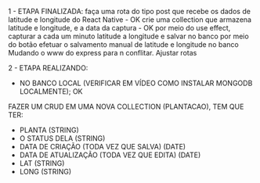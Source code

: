 1 - ETAPA FINALIZADA:
faça uma rota do tipo post que recebe os dados de latitude e longitude do React Native - OK
crie uma collection que armazena latitude e longitude, e a data da captura - OK
por meio do use effect, capturar a cada um minuto latitude a longitude e salvar no banco
por meio do botão efetuar o salvamento manual de latitude e longitude no banco
Mudando o www do express para n conflitar. 
Ajustar rotas

2 - ETAPA REALIZANDO:
- NO BANCO LOCAL (VERIFICAR EM VÍDEO COMO INSTALAR MONGODB LOCALMENTE); OK

FAZER UM CRUD EM UMA NOVA COLLECTION (PLANTACAO), TEM QUE TER:
- PLANTA (STRING)
- O STATUS DELA  (STRING)
- DATA DE CRIAÇÃO (TODA VEZ QUE SALVA)  (DATE)
- DATA DE ATUALIZAÇÃO (TODA VEZ QUE EDITA) (DATE)
- LAT   (STRING)
- LONG  (STRING)


